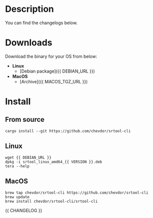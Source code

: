 # Description

You can find the changelogs below.

# Downloads

Download the binary for your OS from below:
- **Linux**
    - [Debian package]({{ DEBIAN_URL }})
- **MacOS**
    - [Archive]({{ MACOS_TGZ_URL }})
# Install

## From source

```
cargo install --git https://github.com/chevdor/srtool-cli
```

## Linux
```
wget {{ DEBIAN_URL }}
dpkg -i srtool_linux_amd64_{{ VERSION }}.deb
tera --help
```

## MacOS

```
brew tap chevdor/srtool-cli https://github.com/chevdor/srtool-cli
brew update
brew install chevdor/srtool-cli/srtool-cli
```

{{ CHANGELOG }}
